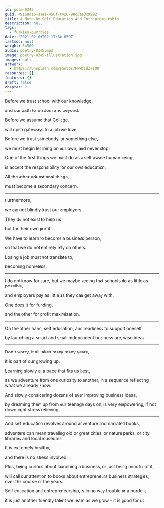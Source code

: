 ```yaml
---
id: poem-0345
guid: 49168d16-aaa1-456f-8426-98c3ee0c9992
title: A Note On Self Education And Entrepreneurship
description: null
tags:
  - furkies-purrkies
date: '2021-02-09T02:17:30.659Z'
lastmod: null
weight: 34500
audio: poetry-0345.mp3
image: poetry-0345-illustration.jpg
images: null
artwork:
  - https://unsplash.com/photos/PNWp1dZ7sO0
resources: []
features: {}
draft: false
chapter: 2
---
```


Before we trust school with our knowledge,

and our path to wisdom and beyond.

Before we assume that College.

will open gateways to a job we love.

Before we trust somebody, or something else,

we must begin learning on our own, and never stop.

One of the first things we must do as a self aware human being,

is accept the responsibility for our own education.

All the other educational things,

must become a secondary concern.

---

Furthermore,

we cannot blindly trust our employers.

They do not exist to help us,

but for their own profit.

We have to learn to become a business person,

so that we do not entirely rely on others.

Losing a job must not translate to,

becoming homeless.

---

I do not know for sure, but we maybe seeing that schools do as little as possible,

and employers pay as little as they can get away with.

One does it for funding,

and the other for profit maximization.

---

On the other hand, self education, and readiness to support oneself

by launching a smart and small independent business are, wise ideas.

---

Don't worry, it all takes many many years,

it is part of our growing up.

Learning slowly at a pace that fits us best,

as we adventure from one curiosity to another, in a sequence reflecting what we already know.

And slowly considering dozens of ever improving business ideas,

by dreaming them up from our teenage days on, is very empowering, if not down right stress relieving.

---

And self education revolves around adventure and narrated books,

adventure can mean traveling old or great cities, or nature parks, or city libraries and local museums.

It is extremely healthy,

and there is no stress involved.

Plus, being curious about launching a business, or just being mindful of it,

will call our attention to books about entrepreneurs business strategies, over the course of the years.

Self education and entrepreneurship, is in no way trouble or a burden,

it is just another friendly talent we learn as we grow - it is good for us.
